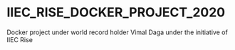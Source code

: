 # IIEC_RISE_DOCKER_PROJECT_2020
Docker project under world record holder Vimal Daga under the initiative of IIEC Rise

